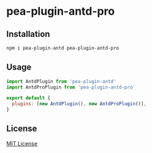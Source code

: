 # pea-plugin-antd-pro

## Installation

```sh
npm i pea-plugin-antd pea-plugin-antd-pro
```

## Usage

```js
import AntdPlugin from 'pea-plugin-antd'
import AntdProPlugin from 'pea-plugin-antd-pro'

export default {
  plugins: [new AntdPlugin(), new AntdProPlugin()],
}
```

## License

[MIT License](https://github.com/pea-team/pea-plugins/blob/master/LICENSE)
